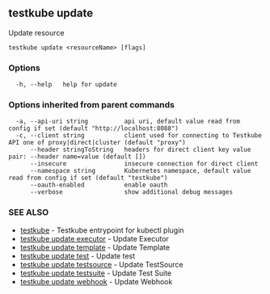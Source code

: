 <head>
  <meta name="docsearch:indexPrefix" content="reference-doc" />
</head>

## testkube update

Update resource

```
testkube update <resourceName> [flags]
```

### Options

```
  -h, --help   help for update
```

### Options inherited from parent commands

```
  -a, --api-uri string          api uri, default value read from config if set (default "http://localhost:8088")
  -c, --client string           client used for connecting to Testkube API one of proxy|direct|cluster (default "proxy")
      --header stringToString   headers for direct client key value pair: --header name=value (default [])
      --insecure                insecure connection for direct client
      --namespace string        Kubernetes namespace, default value read from config if set (default "testkube")
      --oauth-enabled           enable oauth
      --verbose                 show additional debug messages
```

### SEE ALSO

- [testkube](testkube.md) - Testkube entrypoint for kubectl plugin
- [testkube update executor](testkube_update_executor.md) - Update Executor
- [testkube update template](testkube_update_template.md) - Update Template
- [testkube update test](testkube_update_test.md) - Update test
- [testkube update testsource](testkube_update_testsource.md) - Update TestSource
- [testkube update testsuite](testkube_update_testsuite.md) - Update Test Suite
- [testkube update webhook](testkube_update_webhook.md) - Update Webhook
